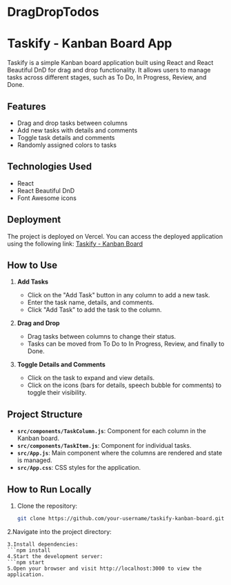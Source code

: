 # DragDropTodos
# Taskify - Kanban Board App

Taskify is a simple Kanban board application built using React and React Beautiful DnD for drag and drop functionality. It allows users to manage tasks across different stages, such as To Do, In Progress, Review, and Done.

## Features
- Drag and drop tasks between columns
- Add new tasks with details and comments
- Toggle task details and comments
- Randomly assigned colors to tasks

## Technologies Used
- React
- React Beautiful DnD
- Font Awesome icons

## Deployment
The project is deployed on Vercel. You can access the deployed application using the following link:
[Taskify - Kanban Board](https://taskify-smoky-eta.vercel.app/)

## How to Use
1. **Add Tasks**
   - Click on the "Add Task" button in any column to add a new task.
   - Enter the task name, details, and comments.
   - Click "Add Task" to add the task to the column.

2. **Drag and Drop**
   - Drag tasks between columns to change their status.
   - Tasks can be moved from To Do to In Progress, Review, and finally to Done.

3. **Toggle Details and Comments**
   - Click on the task to expand and view details.
   - Click on the icons (bars for details, speech bubble for comments) to toggle their visibility.

## Project Structure
- **`src/components/TaskColumn.js`**: Component for each column in the Kanban board.
- **`src/components/TaskItem.js`**: Component for individual tasks.
- **`src/App.js`**: Main component where the columns are rendered and state is managed.
- **`src/App.css`**: CSS styles for the application.

## How to Run Locally
1. Clone the repository:
   ```bash
   git clone https://github.com/your-username/taskify-kanban-board.git
2.Navigate into the project directory:
```cd taskify-kanban-board
3.Install dependencies:
```npm install
4.Start the development server:
```npm start
5.Open your browser and visit http://localhost:3000 to view the application.


